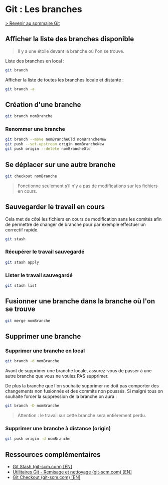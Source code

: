 # Git : Les branches

[> Revenir au sommaire Git](./git.md)

## Afficher la liste des branches disponible

> Il y a une étoile devant la branche où l'on se trouve.

Liste des branches en local :

```bash
git branch
```

Afficher la liste de toutes les branches locale et distante :

```bash
git branch -a
```

## Création d'une branche

```bash
git branch nomBranche
```

### Renommer une branche

```bash
git branch --move nomBrancheOld nomBrancheNew
git push --set-upstream origin nomBrancheNew
git push origin --delete nomBrancheOld
```

## Se déplacer sur une autre branche

```bash
git checkout nomBranche
```

> Fonctionne seulement s’il n'y a pas de modifications sur les fichiers en cours.

## Sauvegarder le travail en cours

Cela met de côté les fichiers en cours de modification sans les comités afin de permettre de changer de branche pour par exemple effectuer un correctif rapide.

```bash
git stash
```

### Récupérer le travail sauvegardé

```bash
git stash apply
```

### Lister le travail sauvegardé

```bash
git stash list
```

## Fusionner une branche dans la branche où l'on se trouve

```bash
git merge nomBranche
```

## Supprimer une branche

### Supprimer une branche en local

```bash
git branch -d nomBranche
```

Avant de supprimer une branche locale, assurez-vous de passer à une autre branche que vous ne voulez PAS supprimer.

De plus la branche que l'on souhaite supprimer ne doit pas comporter des changements non fusionnés et des commits non poussés. Si malgré tous on souhaite forcer la suppression de la branche on aura :

```bash
git branch -D nomBranche
```

> Attention : le travail sur cette branche sera entièrement perdu.

### Supprimer une branche à distance (origin)

```bash
git push origin -d nomBranche
```

## Ressources complémentaires

- [Git Stash (git-scm.com) [EN]](https://git-scm.com/docs/git-stash)
- [Utilitaires Git - Remisage et nettoyage (git-scm.com) [EN]](https://git-scm.com/book/fr/v2/Utilitaires-Git-Remisage-et-nettoyage)
- [Git Checkout (git-scm.com) [EN]](https://git-scm.com/docs/git-checkout)
